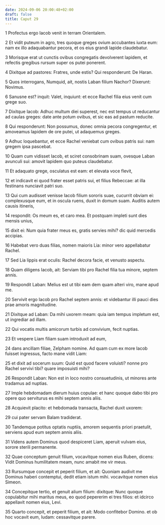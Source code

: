 ```yaml
---
date: 2024-09-06 20:00:48+02:00
draft: false
title: Caput 29
---
```





1 Profectus ergo Iacob venit in terram Orientalem.

2 Et vidit puteum in agro, tres quoque greges ovium accubantes iuxta eum: nam ex illo adaquabantur pecora, et os eius grandi lapide claudebatur.

3 Morisque erat ut cunctis ovibus congregatis devolverent lapidem, et refectis gregibus rursum super os putei ponerent.

4 Dixitque ad pastores: Fratres, unde estis? Qui responderunt: De Haran.

5 Quos interrogans, Numquid, ait, nostis Laban filium Nachor? Dixerunt: Novimus.

6 Sanusne est? inquit: Valet, inquiunt: et ecce Rachel filia eius venit cum grege suo.

7 Dixitque Iacob: Adhuc multum diei superest, nec est tempus ut reducantur ad caulas greges: date ante potum ovibus, et sic eas ad pastum reducite.

8 Qui responderunt: Non possumus, donec omnia pecora congregentur, et amoveamus lapidem de ore putei, ut adaquemus greges.

9 Adhuc loquebantur, et ecce Rachel veniebat cum ovibus patris sui: nam gregem ipsa pascebat.

10 Quam cum vidisset Iacob, et sciret consobrinam suam, ovesque Laban avunculi sui: amovit lapidem quo puteus claudebatur.

11 Et adaquato grege, osculatus est eam: et elevata voce flevit,

12 et indicavit ei quod frater esset patris sui, et filius Rebeccae: at illa festinans nunciavit patri suo.

13 Qui cum audisset venisse Iacob filium sororis suae, cucurrit obviam ei: complexusque eum, et in oscula ruens, duxit in domum suam. Auditis autem causis itineris,

14 respondit: Os meum es, et caro mea. Et postquam impleti sunt dies mensis unius,

15 dixit ei: Num quia frater meus es, gratis servies mihi? dic quid mercedis accipias.

16 Habebat vero duas filias, nomen maioris Lia: minor vero appellabatur Rachel.

17 Sed Lia lippis erat oculis: Rachel decora facie, et venusto aspectu.

18 Quam diligens Iacob, ait: Serviam tibi pro Rachel filia tua minore, septem annis.

19 Respondit Laban: Melius est ut tibi eam dem quam alteri viro, mane apud me.

20 Servivit ergo Iacob pro Rachel septem annis: et videbantur illi pauci dies prae amoris magnitudine.

21 Dixitque ad Laban: Da mihi uxorem meam: quia iam tempus impletum est, ut ingrediar ad illam.

22 Qui vocatis multis amicorum turbis ad convivium, fecit nuptias.

23 Et vespere Liam filiam suam introduxit ad eum,

24 dans ancillam filiae, Zelpham nomine. Ad quam cum ex more Iacob fuisset ingressus, facto mane vidit Liam:

25 et dixit ad socerum suum: Quid est quod facere voluisti? nonne pro Rachel servivi tibi? quare imposuisti mihi?

26 Respondit Laban: Non est in loco nostro consuetudinis, ut minores ante tradamus ad nuptias.

27 Imple hebdomadam dierum huius copulae: et hanc quoque dabo tibi pro opere quo serviturus es mihi septem annis aliis.

28 Acquievit placito: et hebdomada transacta, Rachel duxit uxorem:

29 cui pater servam Balam tradiderat.

30 Tandemque potitus optatis nuptiis, amorem sequentis priori praetulit, serviens apud eum septem annis aliis.

31 Videns autem Dominus quod despiceret Liam, aperuit vulvam eius, sorore sterili permanente.

32 Quae conceptum genuit filium, vocavitque nomen eius Ruben, dicens: Vidit Dominus humilitatem meam, nunc amabit me vir meus.

33 Rursumque concepit et peperit filium, et ait: Quoniam audivit me Dominus haberi contemptui, dedit etiam istum mihi. vocavitque nomen eius Simeon.

34 Concepitque tertio, et genuit alium filium: dixitque: Nunc quoque copulabitur mihi maritus meus, eo quod pepererim ei tres filios: et idcirco appellavit nomen eius, Levi.

35 Quarto concepit, et peperit filium, et ait: Modo confitebor Domino. et ob hoc vocavit eum, Iudam: cessavitque parere.

